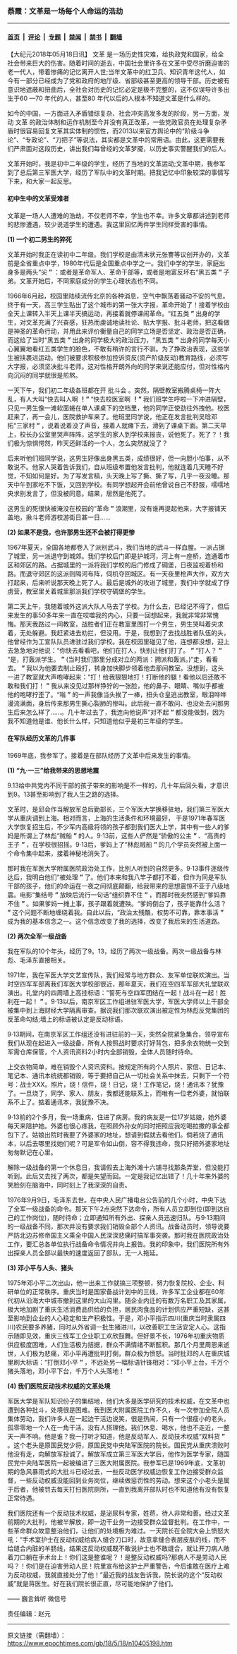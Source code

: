 ### 蔡霞：文革是一场每个人命运的浩劫

---

#### [首页](../../../..?n10405198) &nbsp;|&nbsp; [评论](../../../../../epoch-comment?n10405198) &nbsp;|&nbsp; [专题](../../../../../epoch-special?n10405198) &nbsp;|&nbsp; [禁闻](../../../../../epoch-news?n10405198) &nbsp;|&nbsp; [禁书](../../../../../books?n10405198) &nbsp;|&nbsp; [翻墙](https://github.com/gfw-breaker/nogfw/blob/master/README.md?n10405198)


<div class="post_content" id="artbody" itemprop="articleBody">
 <!-- article content begin -->
 <p>
  【大纪元2018年05月18日讯】
  <ok href="https://www.epochtimes.com/gb/tag/%E6%96%87%E9%9D%A9.html">
   文革
  </ok>
  是一场历史性灾难，给执政党和国家，给全社会带来巨大的伤害。随着时间的逝去，中国社会里许多在文革中受尽折磨迫害的老一代人，带着惨痛的记忆离开人世;当年文革中的红卫兵、知识青年这代人，如今有一部分已经成为了党和政府的地厅级、省部级甚至更高的领导干部。历史被有意识地遮蔽和扭曲后，全社会对历史的记忆必定是极不完整的，这不仅误导许多出生于60 —70 年代的人，甚至80 年代以后的人根本不知道文革是什么样的。
 </p>
 <p>
  如今的中国，一方面进入矛盾错综复杂、社会冲突高发多发的阶段，另一方面，发动
  <ok href="https://www.epochtimes.com/gb/tag/%E6%96%87%E9%9D%A9.html">
   文革
  </ok>
  的政治体制和运作机制至今并没有真正改革，一些党政官员在处理复杂矛盾时很容易回复文革其实体制的惯性，而2013以来官方舆论中的“阶级斗争论”、“专政论”、“刀把子”等说法，其实都是文革中的常用语。由此，这更需要我们严肃面对这段历史，讲出我们每曾经的文革梦魇，以历史事实警醒我们的后人。
 </p>
 <p>
  文革开始时，我是初中二年级的学生，经历了当地的文革运动;文革中期，我参军到了总后第三军医大学，经历了军队中的文革时期。把我记忆中印象较深的事情写下来，和大家一起反思。
 </p>
 <h4>
  <strong>
   初中生中的文革受难者
  </strong>
 </h4>
 <p>
  文革是一场人人遭难的浩劫，不仅老师不幸，学生也不幸。许多文章都讲述到老师的悲惨遭遇，较少说道学生的遭遇。我这里回忆两件学生同样受害的事情。
 </p>
 <p>
  <strong>
   (1)
  </strong>
  <strong>
   一个初二男生的猝死
  </strong>
 </p>
 <p>
  文革开始时我正在读初中二年级。我们学校是由清末状元张謇等议创开办的，文革前是全省重点中学，1980年代后是全国重点中学之一。我们中学的学生，家庭出身多是两头“尖
  <strong>
   ”
  </strong>
  ：或者是革命军人、革命干部等，或者是地富反坏右“黑五类
  <strong>
   ”
  </strong>
  子弟。文革开始后，不同家庭成分的学生心理状态也不同。
 </p>
 <p>
  1966年6月起，校园里陆续流传北京的各种消息，空气中飘荡着骚动不安的气息。终于有一天，高三学生贴出了这个城市的第一张大字报，革命开始了！接着学校由全天上课转入半天上课半天搞运动，再接着就停课闹革命。“红五类
  <strong>
   ”
  </strong>
  出身的学生，对文革充满了兴奋感，狂热而虔诚地读社论、贴大字报、批斗老师，把这看做是神圣的革命行动，并用此来评价衡量自己的同学立场是否坚定、政治是否正确，而这给了当时“黑五类
  <strong>
   ”
  </strong>
  出身的同学极大的政治压力，“黑五类
  <strong>
   ”
  </strong>
  出身的同学每天小心翼翼地看红五类学生的脸色，不敢有稍许的言行不驯。为了挣政治表现，这些学生被挟裹进运动。他们被要求积极参加控诉资反(资产阶级反动)教育路线，必须写大字报，必须坚决批斗老师。这对性格开朗外向的同学来说还能应付，但对性格内向沉闷的同学就很是煎熬。
 </p>
 <p>
  一天下午，我们初二年级各班都在开
  <ok href="https://www.epochtimes.com/gb/tag/%E6%89%B9%E6%96%97%E4%BC%9A.html">
   批斗会
  </ok>
  。突然，隔壁教室搬腾桌椅一阵大乱，有人大叫“快去叫人啊
  <strong>
   ！”
  </strong>
  “快去校医室啊
  <strong>
   ！”
  </strong>
  我们班学生呼啦一下冲进隔壁，只见一男生像一滩软面蜷在单人课桌下的空档里，他的同学正使劲往外拽他。校医赶来了，再一会儿，医院救护车来了。他班里同学说，他正在发言批判吴晗邓拓“三家村
  <strong>
   ”
  </strong>
  ，说着说着没了声音，接着人就瘫下去，滑到了课桌下面。第二天早上，校长办公室里哭声阵阵，这学生的家人到学校来报丧，说他死了。死了？！我们极为惊惧愕然，昨天还鲜活的一个人，怎么突然就没了？
 </p>
 <p>
  后来听他们班同学说，这男生好像出身黑五类，成绩很好，但一向胆小怕事，从不敢说不。他家人哭着告诉我们，自从班级布置他发言批判，他就连着几天睡不好觉，不知如何是好。为了写发言稿，头天晚上写了撕、撕了写，几乎一夜没睡。那天中午到家吃不下饭，又回到学校。有同学想起开会前他曾说自己不舒服，嚅嚅地央求别发言了，但没被同意。结果，居然是他死了。
 </p>
 <p>
  这男生的死很快被淹没在校园的“革命
  <strong>
   ”
  </strong>
  浪潮里，没有谁再提起他来，大字报铺天盖地，揪斗老师游校游街日甚一日……
 </p>
 <p>
  <strong>
   (2)
  </strong>
  <strong>
   如果不是我，也许那男生还不会被打得更惨
   <br/>
  </strong>
 </p>
 <p>
  1967年夏天，全国各地都卷入了派别武斗，我们当地的武斗一样血腥。一派占据了城里，另一派退守到城郊。我们学校后门即是护城河，河上有一座桥，连通着市区和郊区的路。占据城里的一派将我们学校的后门修成了碉堡，日夜监视着桥和路。而退守郊区的这派则隔河布阵，伺机夺回城区。有一天夜里枪声大作，双方大打起来，后来听说那天晚上死了人。最后是城外的攻进了城里，我们中学就成了俘虏营，教室里关着城里那派我们学校守碉堡的学生。
 </p>
 <p>
  第二天上午，我随着城外这派大队人马去了学校。为什么去，已经记不得了，但后来发生的事50多年来一直在咬噬我的内心，只要一回想起来，我就非常非常愧悔。那天我路过一间教室，战胜者们正在教室里围打一个男生，男生哭叫着央求着，无处躲避。我赶紧进去劝拦，但没用。于是，我想到了去找战胜者队伍的头，他曾经作为工宣队队员进驻过我们学校。我在校园里碰见了他，连想都没想，迎上去急急地对他说：“你快去看看吧，他们在打人，快别让他们打了。
  <strong>
   ”
  </strong>
  “打人？
  <strong>
   ”
  </strong>
  “是，打轰派学生。
  <strong>
   ”
  </strong>
  (当时我们那里分成对立的两派：拥派和轰派。)“走，看看去。
  <strong>
   ”
  </strong>
  我以为他要去制止殴打，转身加快脚步领着他去那间教室。没想到，这头一进了教室就大声咆哮起来：“打！给我狠狠地打！打断他的腿！看他以后还敢不敢和我们打！
  <strong>
   ”
  </strong>
  我从来没见过那样狰狞的一张脸，他的鼻子、眼睛、嘴似乎都被他的咆哮拧歪了。“嗡
  <strong>
   ”
  </strong>
  的一声我像当头挨了一棒，扭头仓皇逃出教室，眼泪哗哗漫流满面，身后传来那男生撕心裂肺的惨叫。此后我一直不敢问、也没处去问那男生后来怎么样了……。几十年过去了，我连向他说声“对不起
  <strong>
   ”
  </strong>
  都没能做到，因为我不知道他是谁、他长什么样，只知道他似乎是初三年级的学生。
 </p>
 <h4>
  <strong>
   在军队经历文革的几件事
  </strong>
 </h4>
 <p>
  1969年底，我参军了。接着是在部队经历了文革中后来发生的事情。
 </p>
 <p>
  <strong>
   (1)
  </strong>
  <strong>
   “九‧一三”给我带来的思想地震
  </strong>
 </p>
 <p>
  9.13给中共党内不同干部的孩子带来的影响是不一样的，几十年后回头看，才意识到9。13甚至影响到了我人生之路的选择。
 </p>
 <p>
  文革时，是邱会作当解放军总后勤部长，三个军医大学换移驻地，我们第三军医大学从重庆调到上海。相对而言，上海的生活条件和环境最好， 于是1971年春军医大学恢复招生后，不少军内高级将领的孩子都到我们医大上学，其中有一些人的爹妈是所谓上了林彪“贼船
  <strong>
   ”
  </strong>
  的人。9‧13前，这些人俨然是“骄傲的公主
  <strong>
   ”
  </strong>
  、“高贵的王子
  <strong>
   ”
  </strong>
  ，在学校很招摇。9‧13后，爹妈上了“林彪贼船
  <strong>
   ”
  </strong>
  的几个学员突然被上面一个命令集中起来，接着神秘地消失了。
 </p>
 <p>
  那时我在军医大学附属医院政治处工作，比别人听到的自然更多。9‧13事件逐级传达后，我明白他们“被处理
  <strong>
   ”
  </strong>
  了。他们本来和我八竿子都打不着，但作为同是军队干部的孩子，他们的命运在一夜之间彻底颠翻，给我带来的思想震惊不亚于八级地震。电影“集结号
  <strong>
   ”
  </strong>
  放映后流行一句话“组织靠不住
  <strong>
   ”
  </strong>
  ，而那时我突然感到“爹妈靠不住
  <strong>
   ”
  </strong>
  。如果爹妈一摊上事，孩子跟着就遭殃。“爹妈倒台了，孩子能靠什么活？
  <strong>
   ”
  </strong>
  这个问题不断地缠绕着我。自此以后，“政治太残酷，权势不可靠，靠本事活
  <strong>
   ”
  </strong>
  成为我的基本信念之一。这个信念改变了我的选择，改变了我后来的生活道路。
 </p>
 <p>
  <strong>
   (2)
  </strong>
  <strong>
   两次全军一级战备
  </strong>
 </p>
 <p>
  我在军队的10个年头，经历了9。13，经历了两次一级战备。两次一级战备与林彪、毛泽东直接相关。
 </p>
 <p>
  1971年，我在军医大学文艺宣传队，我们经常与地方群众、友军单位联欢演出。当时空四军军部离我们军医大学校部很近，那年夏天，我们在空四军军部大礼堂联欢演出。礼堂内的四周墙上高挂标语：“誓死与空四军团结在一起！战斗在一起！胜利在一起！
  <strong>
   ”
  </strong>
  。9‧13以后，南京军区工作组进驻军医大学，军医大学师以上干部全被集中到上海财经大学隔离审查。据说我们那次联欢演出被定性为林彪反党集团的反革命勾结;墙上的标语被认定是反动标语。
 </p>
 <p>
  9‧13期间，在南京军区工作组还没有进驻前的一天，突然全院紧急集合，领导宣布我们从现在起进入一级战备，所有人按照战时要求打好背包，把多余衣物统一交到军需仓库保管，个人资讯资料2小时内全部销毁，全体人员随时待命。
 </p>
 <p>
  上交衣物简单，难在销毁个人资讯资料。按规定所有的个人照片、家信、日记本、笔记本、通讯本统统都销毁，等于要把自己从一切社会关系中抹去，只剩下一个符号：战士XXX。照片，烧！信件，烧！日记，烧！工作笔记，烧！通讯本？犹豫了。一旦烧了，同学、家人、朋友，我都还能联系上，而唯有一位老外婆，就怕联系不上了。掂着通讯本，我犹豫不决。
 </p>
 <p>
  9‧13前的2个多月，我一场重病，住进了病房。我的病友是一位17岁姑娘，她外婆每天来陪护她。外婆也很心疼我，在照顾外孙女的同时把照应我吃喝拉撒的事全都包下了。姑娘出院时我要了外婆家的地址，想请到假就去看他们。倘若烧了通讯本，以后去哪里找她们呢？可是军令如山倒，容不得我违命，我只好把外婆家地址匆匆默记在心里。
 </p>
 <p>
  解除一级战备的第一个休息日，我请假去上海外滩十六铺寻找那条弄堂，但没能打听到。此后又去找了两次，都是失望而回。一定是我记忆出错了！几十年来外婆的笑脸刻在脑海中，同时刻上了我深深的自责。
 </p>
 <p>
  1976年9月9日，毛泽东去世。在中央人民广播电台公告前的几个小时，中央下达了全军一级战备的命令。那天下午2点突然下达命令，所有人员立即到位(即到达自己的工作岗位)，随时待命；立即通知所有外出、探亲人员迅速归队。与9‧13期间的一级战备不同，那次并没有要求我们销毁全部个人资讯。战备动员时，领导说要严防北边苏修帝国主义乘全中国人民深深悲痛时搞军事突袭。那时我在医院政治处工作，要汇总各单位执行战备命令情况并向上报告。我的印象中，我们医院所有外出探亲人员全部以最快的速度返回了部队，无一人拖延。
 </p>
 <p>
  <strong>
   (3)
  </strong>
  <strong>
   邓小平与人头、猪头
  </strong>
 </p>
 <p>
  1975年邓小平二次出山，他一出来工作就搞三项整顿，努力恢复院校、企业、科研单位的正常秩序。重庆当时是国家备战计划中的三线，许多军工企业都在60年代初从沿海大中城市撤到这里的大山沟里。随企业内迁的有数万名职工及其家属，极大地加剧了重庆生活消费品供给的负担，居民肉食品的计划供应严重短缺，这甚至影响到企业的人心稳定和生产积极性。于是，邓小平指示四川(重庆当时隶属四川)农民要多养猪，同时从外省调一批生猪进川，以改善职工生活安定人心。这指示随即见效，重庆三线军工企业职工欢欣鼓舞。但好景不长，1976年初重庆物质供应极度困难，人们生活极为拮据，群众不满情绪不断酝积。那几个月里周恩来逝世，人们极为悲痛，邓小平再遭批判打倒，群众极为愤怒。当时批邓的人在重庆城里刷大标语：“打倒邓小平
  <strong>
   ”
  </strong>
  ，不远处另一幅标语针锋相对：“邓小平上台，千万个猪头落地，邓小平下台，千万个人头落地！
  <strong>
   ”
  </strong>
 </p>
 <p>
  <strong>
   (4)
  </strong>
  <strong>
   我们医院反动技术权威的文革处境
  </strong>
 </p>
 <p>
  军医大学是军队知识份子的集结地，他们大多是医学研究的技术权威，在文革中也遭到各种批斗，处境很是困难。我到医大附属医院工作不久，有一次参加全院人员集体劳动，我们许多人在一起边干活边说笑，很是热闹，只有一个很瘦小的老头，孤零零地一个人在一角干活，没有人搭理他。我们休息、喝水，他也不走近，一整天一声不响。他是谁？我一打听才知道，他是反动军人、反动技术权威“双料货
  <strong>
   ”
  </strong>
  。这个老头是原国民党少将，原国民党中央陆军医院的院长。国民党从重庆溃败时他没有走，向解放军投诚了。解放军成立第三军医大学后，他作为医学专家，随国民党中央陆军医院一起被编进了三医大附属医院。我参军已是1969年底，文革初期的急风暴雨式的大批斗已经过去，一些反动医学权威边恢复工作边接受群众监督，一些反动权威没能回到业务岗位，继续做惩罚性的劳动。想来这个小老头是属于后者，他被罚去每天打扫医院厕所，一直到我离开部队时也不知道他有没有恢复正常待遇。
 </p>
 <p>
  我们医院还有一个反动技术权威，是泌尿科专家，姓蒋，待人非常和善。经过文革前期的大批判，他被半解放，即一边干业务一边接受群众监督批判。在工作中，一些革命群众故意整治他们，让他们的处境极为难过。一天院长在全院大会上愤怒大吼：“手术室护士在反动权威给病人缝合刀口时，故意拿缝合表层皮肤的线，而不给缝合内脏的羊肠线，结果这反动权威既不敢说护士也不敢缝合，就让开刀病人敞着刀口躺在手术台上！你们这是整谁呢？！是整反动权威吗?那病人不是劳动人民吗？！你们是在迫害劳动人民！院里宣布给这护士严重警告，今后谁敢在医疗上难为反动权威，我就直接处分了他！”最近我的战友告诉我，院长说的这个“反动权威”就是蒋医生。好在我们院长很正直，尽可能地保护了他们。
 </p>
 <p>
  —— 巍言耸听 微信号
 </p>
 <p>
  责任编辑：赵元
 </p>
 <!-- article content end -->
 <div id="below_article_ad">
 </div>
</div>


---

原文链接（需翻墙）：https://www.epochtimes.com/gb/18/5/18/n10405198.htm